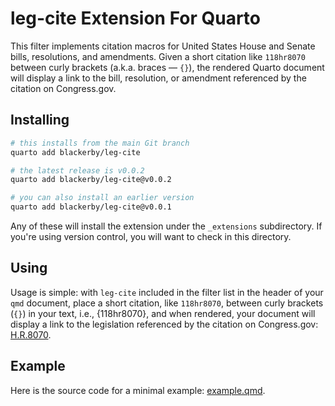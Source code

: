 # leg-cite Extension For Quarto

This filter implements citation macros for United States House and Senate bills, resolutions, and amendments. Given a short citation like `118hr8070` between curly brackets (a.k.a. braces &mdash; `{}`),  the rendered Quarto document will display a link to the bill, resolution, or amendment referenced by the citation on Congress.gov.

## Installing

```bash
# this installs from the main Git branch
quarto add blackerby/leg-cite

# the latest release is v0.0.2
quarto add blackerby/leg-cite@v0.0.2

# you can also install an earlier version
quarto add blackerby/leg-cite@v0.0.1
```
Any of these will install the extension under the `_extensions` subdirectory.
If you're using version control, you will want to check in this directory.

## Using

Usage is simple: with `leg-cite` included in the filter list in the header of your `qmd` document, place a short citation, like `118hr8070`, between curly brackets (`{}`) in your text, i.e., {118hr8070}, and when rendered, your document will display a link to the legislation referenced by the citation on Congress.gov: [H.R.8070](https://www.congress.gov/bill/118th-congress/house-bill/8070). 

## Example

Here is the source code for a minimal example: [example.qmd](example.qmd).


